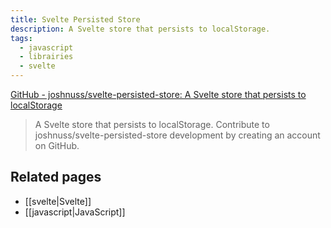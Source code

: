 ```yaml
---
title: Svelte Persisted Store
description: A Svelte store that persists to localStorage.
tags:
  - javascript
  - librairies
  - svelte
---
```

[GitHub - joshnuss/svelte-persisted-store: A Svelte store that persists to localStorage](https://github.com/joshnuss/svelte-persisted-store)
> A Svelte store that persists to localStorage. Contribute to joshnuss/svelte-persisted-store development by creating an account on GitHub.

## Related pages

- [[svelte|Svelte]]
- [[javascript|JavaScript]]